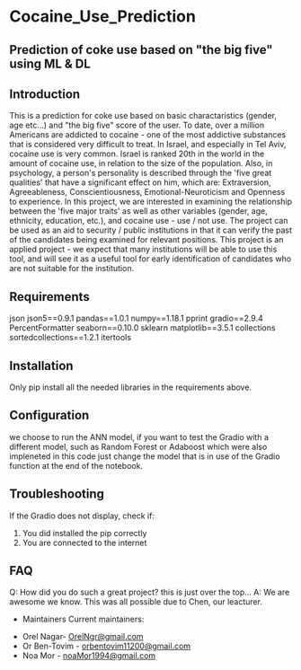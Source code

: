 # Cocaine_Use_Prediction
Prediction of coke use based on "the big five" using ML & DL
---------------------

## Introduction
This is a prediction for coke use based on basic charactaristics (gender, age etc...) and "the big five" score of the user.
To date, over a million Americans are addicted to cocaine - one of the most addictive substances that is considered very difficult to treat. In Israel, and especially in Tel Aviv, cocaine use is very common. Israel is ranked 20th in the world in the amount of cocaine use, in relation to the size of the population.
Also, in psychology, a person's personality is described through the 'five great qualities' that have a significant effect on him, which are: Extraversion, Agreeableness, Conscientiousness, Emotional-Neuroticism and Openness to experience.
In this project, we are interested in examining the relationship between the 'five major traits' as well as other variables (gender, age, ethnicity, education, etc.), and cocaine use - use / not use. The project can be used as an aid to security / public institutions in that it can verify the past of the candidates being examined for relevant positions. This project is an applied project - we expect that many institutions will be able to use this tool, and will see it as a useful tool for early identification of candidates who are not suitable for the institution.

## Requirements
json
json5==0.9.1
pandas==1.0.1
numpy==1.18.1
pprint
gradio==2.9.4
PercentFormatter
seaborn==0.10.0
sklearn
matplotlib==3.5.1
collections
sortedcollections==1.2.1
itertools

## Installation
Only pip install all the needed libraries in the requirements above.

## Configuration
we choose to run the ANN model, if you want to test the Gradio with a different model, such as Random Forest or Adaboost  which were also impleneted in this code just change the model that is in use of the Gradio function at the end of the notebook.

## Troubleshooting
If the Gradio does not display, check if:
1. You did installed the pip correctly
2. You are connected to the internet

## FAQ
Q: How did you do such a great project? this is just over the top...
A: We are awesome we know. This was all possible due to Chen, our leacturer.

 * Maintainers
Current maintainers:
 - Orel Nagar- OrelNgr@gmail.com
 - Or Ben-Tovim - orbentovim11200@gmail.com
 - Noa Mor - noaMor1994@gmail.com
